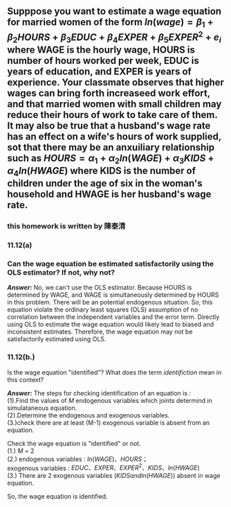 ## Supppose you want to estimate a wage equation for married women of the form $ln(wage) = \beta_1+\beta_2HOURS+\beta_3EDUC+\beta_4EXPER+\beta_5EXPER^2+e_i$ where WAGE is the hourly wage, HOURS is number of hours worked per week, EDUC is years of education, and EXPER is years of experience. Your classmate observes that higher wages can bring forth increaseed work effort, and that married women with small children may reduce their hours of work to take care of them. It may also be true that a husband's wage rate has an effect on a wife's hours of work supplied, sot that there may be an anxuiliary relationship such as $HOURS = \alpha_1+\alpha_2ln(WAGE)+\alpha_3KIDS+\alpha_4ln(HWAGE)$ where KIDS is the number of children under the age of six in the woman's household and HWAGE is her husband's wage rate.
### this homework is written by 陳泰清
### 11.12(a)
### Can the wage equation be estimated satisfactorily using the OLS estimator? If not, why not?

***Answer:***
No, we can't use the OLS estimator. Because HOURS is determined by WAGE, and WAGE is simultaneously determined by HOURS in this problem. There will be an potential endogenous situation. So, this equation violate the ordinary least squares (OLS) assumption of no correlation between the independent variables and the error term.  Directly using OLS to estimate the wage equation would likely lead to biased and inconsistent estimates. Therefore, the wage equation may not be satisfactorily estimated using OLS.

### 11.12(b.)
Is the wage equation "identified"? What does the term $identifiction$ mean in this context?

***Answer:***
The steps for checking identification of an equation is : \
(1).Find the values of $M$ endogenous variables which joints determind in simulataneous equation. \
(2).Determine the endogenous and exogenous variables. \
(3.)check there are at least (M-1) exogenous variable is absent from an equation.  

Check the wage equation is "identified"  or not.  
(1.) $M$ = 2  
(2.) endogenous variables : $ln(WAGE)、HOURS$；  
       exogenous variables : $EDUC、EXPER、EXPER^2、KIDS、ln(HWAGE)$  
(3.) There are 2 exogenous variables ($KIDS and ln(HWAGE)$) absent in wage equation.  

So, the wage equation is identified.


